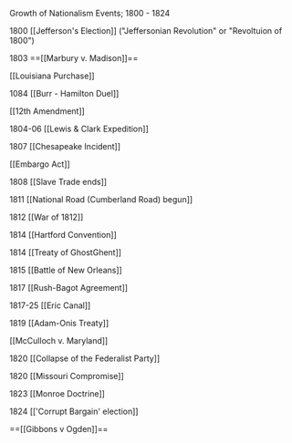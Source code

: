 Growth of Nationalism Events; 1800 - 1824

1800 [[Jefferson's Election]] ("Jeffersonian Revolution" or "Revoltuion of 1800")

1803 ==[[Marbury v. Madison]]==

  [[Louisiana Purchase]]

1084 [[Burr - Hamilton Duel]]

  [[12th Amendment]]

1804-06 [[Lewis & Clark Expedition]]

1807 [[Chesapeake Incident]]

  [[Embargo Act]]

1808 [[Slave Trade ends]]

1811 [[National Road (Cumberland Road) begun]]

1812 [[War of 1812]]

1814 [[Hartford Convention]]

1814 [[Treaty of GhostGhent]]

1815 [[Battle of New Orleans]]

1817 [[Rush-Bagot Agreement]]

1817-25 [[Eric Canal]]

1819 [[Adam-Onis Treaty]]

  [[McCulloch v. Maryland]]

1820 [[Collapse of the Federalist Party]]

1820 [[Missouri Compromise]]

1823 [[Monroe Doctrine]]

1824 [['Corrupt Bargain' election]]

  ==[[Gibbons v Ogden]]==
